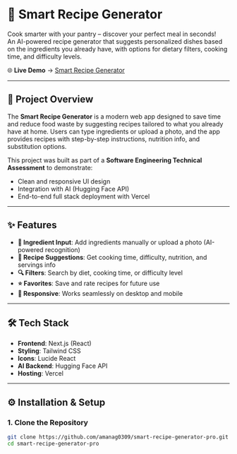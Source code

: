# 🧠 Smart Recipe Generator

Cook smarter with your pantry – discover your perfect meal in seconds!  
An AI-powered recipe generator that suggests personalized dishes based on the ingredients you already have, with options for dietary filters, cooking time, and difficulty levels.

🌐 **Live Demo** → [Smart Recipe Generator](https://smart-recipe-generator-pro.vercel.app/)

---

## 📜 Project Overview
The **Smart Recipe Generator** is a modern web app designed to save time and reduce food waste by suggesting recipes tailored to what you already have at home. Users can type ingredients or upload a photo, and the app provides recipes with step-by-step instructions, nutrition info, and substitution options.

This project was built as part of a **Software Engineering Technical Assessment** to demonstrate:
- Clean and responsive UI design  
- Integration with AI (Hugging Face API)  
- End-to-end full stack deployment with Vercel  

---

## ✨ Features
- **🥕 Ingredient Input**: Add ingredients manually or upload a photo (AI-powered recognition)  
- **🍲 Recipe Suggestions**: Get cooking time, difficulty, nutrition, and servings info  
- **🔍 Filters**: Search by diet, cooking time, or difficulty level  
- **⭐ Favorites**: Save and rate recipes for future use  
- **📱 Responsive**: Works seamlessly on desktop and mobile  

---

## 🛠️ Tech Stack
- **Frontend**: Next.js (React)  
- **Styling**: Tailwind CSS  
- **Icons**: Lucide React  
- **AI Backend**: Hugging Face API  
- **Hosting**: Vercel  

---

## ⚙️ Installation & Setup

### 1. Clone the Repository
```bash
git clone https://github.com/amanag0309/smart-recipe-generator-pro.git
cd smart-recipe-generator-pro
